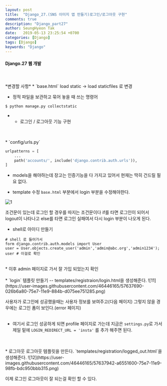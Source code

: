 ```yaml
---
layout: post
title:  "Django_27.(SNS 이미지 앱 만들기)로그인/로그아웃 구현"
comments: true
description: "Django_part27"
author: SeungHyeon Tak
date:   2019-05-13 23:25:54 +0700
categories: [Django]
tags: [Django]
keywords: "Django"
---
```

#### Django.27 웹 개발
<br>
<br>
*변경할 사항*
* `base.html`
load static -> load staticfiles 로 변경
<br>

* 정적 파일을 보관하고 묶어 놓을 때 쓰는 명령어

```
$ python manage.py collectstatic
```

* * 로그인 / 로그아웃 기능 구현
<br>
<br>
* `config/urls.py`

```python
urlpatterns = [
	...
    path('accounts/', include('django.contrib.auth.urls')),
]
```

* models을 해야하는데 장고는 인증기능을 다 가지고 있어서 현재는 딱히 건드릴 필요 없다.

* template 수정
`base.html` 부분에서 login 부분을 수정해야한다.

![1](https://user-images.githubusercontent.com/46446165/57637362-33976b00-75e6-11e9-9825-8923df5653ab.png)

조건문이 있는데 로그인 할 경우를 따지는 조건문이다 if를 타면 로그인이 되어서 logout이 나타나고
else를 타면 로그인 실패여서 다시 login 부분이 나오게 된다.
<br>
* shell로 아이디 만들기
```
# shell 로 들어가서
form django.contrib.auth.models import User
user = User.objects.create_user('admin','admin@abc.org','admin1234');
user # 이걸로 확인
```

<br>
* 이후 admin 페이지로 가서 잘 가입 되었는지 확인

<br>
<br>
* `login` 템플릿 만들기 -- templates/registraion/login.html을 생성해준다.
![11](https://user-images.githubusercontent.com/46446165/57637690-026b6a80-75e7-11e9-884b-d075ee751285.png)

사용자가 로그인에 성공했을때는 사용자 정보를 보여주고(다음 페이지)
그렇지 않을 경우에는 로그인 폼이 보인다.(error 페이지)
<br>
<br>
* 여기서 로그인 성공하게 되면 profile 페이지로 가는데 지금은 `settings.py`로 가서 제일 밑에
`LOGIN_REDIRECT_URL = 'insta'` 를 추가 해주면 된다.
<br>
<br>
* 로그아웃
로그아웃 템플릿을 만든다. `templates/registration/logged_out.html`을 생성해준다.
![12](https://user-images.githubusercontent.com/46446165/57637942-a6551600-75e7-11e9-98fb-bdc950bbb315.png)
<br>

이제 로그인 로그아웃이 잘 되는걸 확인 할 수 있다.


